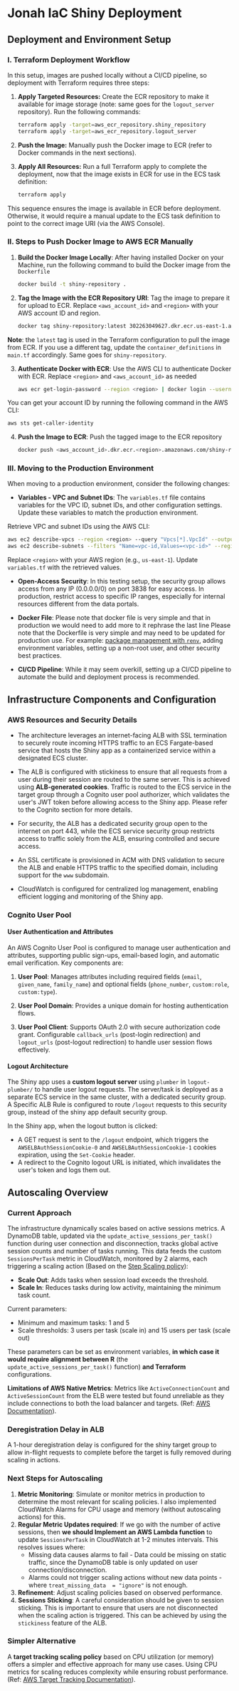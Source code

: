 # Jonah IaC Shiny Deployment

## Deployment and Environment Setup

### I. Terraform Deployment Workflow

In this setup, images are pushed locally without a CI/CD pipeline, so deployment with Terraform requires three steps:

1. **Apply Targeted Resources:** Create the ECR repository to make it available for image storage (note: same goes for the `logout_server` repository). Run the following commands:
   ```bash
   terraform apply -target=aws_ecr_repository.shiny_repository
   terraform apply -target=aws_ecr_repository.logout_server
   ```

2. **Push the Image:** Manually push the Docker image to ECR (refer to Docker commands in the next sections).

3. **Apply All Resources:** Run a full Terraform apply to complete the deployment, now that the image exists in ECR for use in the ECS task definition:
   ```bash
   terraform apply
   ``` 

This sequence ensures the image is available in ECR before deployment. Otherwise, it would require a manual update to the ECS task definition to point to the correct image URI (via the AWS Console).

### II. Steps to Push Docker Image to AWS ECR Manually

1. **Build the Docker Image Locally**: After having installed Docker on your Machine, run the following command to build the Docker image from the `Dockerfile`
   ```sh
   docker build -t shiny-repository .
   ```

2. **Tag the Image with the ECR Repository URI**: Tag the image to prepare it for upload to ECR. Replace `<aws_account_id>` and `<region>` with your AWS account ID and region.
   ```sh
   docker tag shiny-repository:latest 302263049627.dkr.ecr.us-east-1.amazonaws.com/shiny-repository:latest
   ```

**Note**: the `latest` tag is used in the Terraform configuration to pull the image from ECR. If you use a different tag, update the `container_definitions` in `main.tf` accordingly.
Same goes for `shiny-repository`.

3. **Authenticate Docker with ECR**: Use the AWS CLI to authenticate Docker with ECR. Replace `<region>` and `<aws_account_id>` as needed
   ```sh
   aws ecr get-login-password --region <region> | docker login --username AWS --password-stdin <aws_account_id>.dkr.ecr.<region>.amazonaws.com
   ```

You can get your account ID by running the following command in the AWS CLI:
```sh
aws sts get-caller-identity
```

4. **Push the Image to ECR**: Push the tagged image to the ECR repository
   ```sh
   docker push <aws_account_id>.dkr.ecr.<region>.amazonaws.com/shiny-repository:latest
   ```

### III. Moving to the Production Environment

When moving to a production environment, consider the following changes:

- **Variables - VPC and Subnet IDs**: The `variables.tf` file contains variables for the VPC ID, subnet IDs, and other configuration settings. Update these variables to match the production environment.

Retrieve VPC and subnet IDs using the AWS CLI:
```sh
aws ec2 describe-vpcs --region <region> --query "Vpcs[*].VpcId" --output table
aws ec2 describe-subnets --filters "Name=vpc-id,Values=<vpc-id>" --region <region> --query "Subnets[*].SubnetId" --output table
```
   Replace `<region>` with your AWS region (e.g., `us-east-1`). Update `variables.tf` with the retrieved values.

- **Open-Access Security**: In this testing setup, the security group allows access from any IP (0.0.0.0/0) on port 3838 for easy access. In production, restrict access to specific IP ranges, especially for internal resources different from the data portals.

- **Docker File**: Please note that docker file is very simple and that in production we would need to add more to it
rephrase the last line
Please note that the Dockerfile is very simple and may need to be updated for production use. For example: [package management with `renv`](https://rstudio.github.io/renv/articles/docker.html), adding environment variables, setting up a non-root user, and other security best practices.
- **CI/CD Pipeline**: While it may seem overkill, setting up a CI/CD pipeline to automate the build and deployment process is recommended.

## Infrastructure Components and Configuration

### AWS Resources and Security Details

- The architecture leverages an internet-facing ALB with SSL termination to securely route incoming HTTPS traffic to an ECS Fargate-based service that hosts the Shiny app as a containerized service within a designated ECS cluster.

- The ALB is configured with stickiness to ensure that all requests from a user during their session are routed to the same server. This is achieved using **ALB-generated cookies**.
Traffic is routed to the ECS service in the target group through a Cognito user pool authorizer, which validates the user's JWT token before allowing access to the Shiny app. Please refer to the Cognito section for more details.

- For security, the ALB has a dedicated security group open to the internet on port 443, while the ECS service security group restricts access to traffic solely from the ALB, ensuring controlled and secure access.

- An SSL certificate is provisioned in ACM with DNS validation to secure the ALB and enable HTTPS traffic to the specified domain, including support for the `www` subdomain.

- CloudWatch is configured for centralized log management, enabling efficient logging and monitoring of the Shiny app.

### Cognito User Pool

#### User Authentication and Attributes

An AWS Cognito User Pool is configured to manage user authentication and attributes, supporting public sign-ups, email-based login, and automatic email verification. Key components are:

1. **User Pool**: Manages attributes including required fields (`email`, `given_name`, `family_name`) and optional fields (`phone_number`, `custom:role`, `custom:type`).  

2. **User Pool Domain**: Provides a unique domain for hosting authentication flows.  

3. **User Pool Client**:   Supports OAuth 2.0 with secure authorization code grant.  Configurable `callback_urls` (post-login redirection) and `logout_urls` (post-logout redirection) to handle user session flows effectively.

#### Logout Architecture

The Shiny app uses a **custom logout server** using `plumber` in `logout-plumber/` to handle user logout requests. The server/task is deployed as a separate ECS service in the same cluster, with a dedicated security group.
A Specific ALB Rule is configured to route `/logout` requests to this security group, instead of the shiny app default security group.

In the Shiny app, when the logout button is clicked:

- A GET request is sent to the `/logout` endpoint, which triggers the `AWSELBAuthSessionCookie-0` and `AWSELBAuthSessionCookie-1` cookies expiration, using the `Set-Cookie` header.
- A redirect to the Cognito logout URL is initiated, which invalidates the user's token and logs them out.

## Autoscaling Overview

### Current Approach

The infrastructure dynamically scales based on active sessions metrics. A DynamoDB table, updated via the `update_active_sessions_per_task()` function during user connection and disconnection, tracks global active session counts and number of tasks running. This data feeds the custom `SessionsPerTask` metric in CloudWatch, monitored by 2 alarms, each triggering a scaling action (Based on the [Step Scaling policy](https://docs.aws.amazon.com/autoscaling/ec2/userguide/as-scaling-simple-step.html)):

- **Scale Out**: Adds tasks when session load exceeds the threshold.
- **Scale In**: Reduces tasks during low activity, maintaining the minimum task count.

Current parameters:

- Minimum and maximum tasks: 1 and 5 
- Scale thresholds: 3 users per task (scale in) and 15 users per task (scale out)

These parameters can be set as environment variables, **in which case it would require alignment between R** (the `update_active_sessions_per_task()` function) **and Terraform** configurations.

**Limitations of AWS Native Metrics**: Metrics like `ActiveConnectionCount` and `ActiveSessionCount` from the ELB were tested but found unreliable as they include connections to both the load balancer and targets. (Ref: [AWS Documentation](https://docs.aws.amazon.com/elasticloadbalancing/latest/application/load-balancer-cloudwatch-metrics.html)).

### Deregistration Delay in ALB

A 1-hour deregistration delay is configured for the shiny target group to allow in-flight requests to complete before the target is fully removed during scaling in actions.

### Next Steps for Autoscaling

1. **Metric Monitoring**: Simulate or monitor metrics in production to determine the most relevant for scaling policies. I also implemented CloudWatch Alarms for CPU usage and memory (without autoscaling actions) for this.
2. **Regular Metric Updates required**: If we go with the number of active sessions, then **we should Implement an AWS Lambda function** to update `SessionsPerTask` in CloudWatch at 1-2 minutes intervals. This resolves issues where:
   - Missing data causes alarms to fail - Data could be missing on static traffic, since the DynamoDB table is only updated on user connection/disconnection.
   - Alarms could not trigger scaling actions without new data points - where `treat_missing_data  = "ignore"` is not enough.
3. **Refinement**: Adjust scaling policies based on observed performance.
4. **Sessions Sticking**: A careful consideration should be given to session sticking. This is important to ensure that users are not disconnected when the scaling action is triggered. This can be achieved by using the `stickiness` feature of the ALB.

### Simpler Alternative

A **target tracking scaling policy** based on CPU utilization (or memory) offers a simpler and effective approach for many use cases. Using CPU metrics for scaling reduces complexity while ensuring robust performance. (Ref: [AWS Target Tracking Documentation](https://docs.aws.amazon.com/autoscaling/ec2/userguide/as-scaling-target-tracking.html)).








